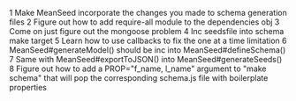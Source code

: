 
1   Make MeanSeed incorporate the changes you made to schema generation files
2   Figure out how to add require-all module to the dependencies obj
3   Come on just figure out the mongoose problem 
4   Inc seedsfile into schema make target
5   Learn how to use callbacks to fix the one at a time limitation
6   MeanSeed#generateModel() should be inc into MeanSeed#defineSchema()
7   Same with MeanSeed#exportToJSON() into MeanSeed#generateSeeds()
8   Figure out how to add a PROP="f_name, l_name" argument to "make schema" that will pop the corresponding schema.js file with boilerplate properties